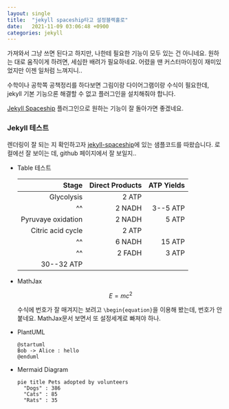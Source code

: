 ```yaml
---
layout: single
title:  "jekyll spaceship타고 설정블랙홀로"
date:   2021-11-09 03:06:48 +0900
categories: jekyll
---
```


가져와서 그냥 쓰면 된다고 하지만, 나한테 필요한 기능이 모두 있는 건 아니네요.
원하는 대로 움직이게 하려면, 세심한 배려가 필요하네요. 어렸을 땐 커스터마이징이 재미있었지만
이젠 일처럼 느껴지니..

수학이나 공학쪽 공책정리를 하다보면 그림이랑 다이어그램이랑 수식이 필요한데, jekyll 기본 기능으론
해결할 수 없고 플러그인을 설치해줘야 합니다.

[Jekyll Spaceship][jekyll-spaceship] 플러그인으로 원하는 기능이 잘 돌아가면 좋겠네요. 

### Jekyll 테스트

렌더링이 잘 되는 지 확인하고자 [jekyll-spaceship][jekyll-spaceship]에 있는 샘플코드를 따왔습니다.
로컬에선 잘 보이는 데, github 페이지에서 잘 보일지.. 

* Table 테스트

  |              Stage | Direct Products | ATP Yields |
  |-------------------:|----------------:|-----------:|
  |         Glycolysis |           2 ATP |            |
  |                 ^^ |          2 NADH |   3--5 ATP |
  | Pyruvaye oxidation |          2 NADH |      5 ATP |
  |  Citric acid cycle |           2 ATP |            |
  |                 ^^ |          6 NADH |     15 ATP |
  |                 ^^ |          2 FADH |      3 ATP |
  |         30--32 ATP |                 |            |

* MathJax

  $$
  \begin{equation}
  E = mc^2
  \end{equation}
  $$

  수식에 번호가 잘 매겨지는 보려고 `\begin{equation}`을 이용해 봤는데, 
  번호가 안 붙네요. MathJax문서 보면서 또 설정세계로 빠져야 하나. 

* PlantUML

  ```plantuml
  @startuml
  Bob -> Alice : hello
  @enduml
  ```

* Mermaid Diagram

  ```mermaid
  pie title Pets adopted by volunteers
    "Dogs" : 386
    "Cats" : 85
    "Rats" : 35
  ```

[jekyll-spaceship]: https://github.com/jeffreytse/jekyll-spaceship